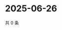 # 2025-06-26

共 0 条

<!-- BEGIN ZHIHUQUESTIONS -->
<!-- 最后更新时间 Thu Jun 26 2025 00:14:52 GMT+0800 (China Standard Time) -->

<!-- END ZHIHUQUESTIONS -->
